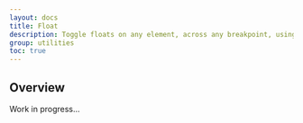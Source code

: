 ```yaml
---
layout: docs
title: Float
description: Toggle floats on any element, across any breakpoint, using our responsive float utilities.
group: utilities
toc: true
---
```


## Overview

Work in progress...
